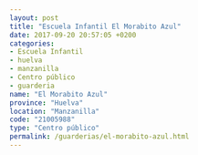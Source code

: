 ```yaml
---
layout: post
title: "Escuela Infantil El Morabito Azul"
date: 2017-09-20 20:57:05 +0200
categories:
- Escuela Infantil
- huelva
- manzanilla
- Centro público
- guarderia
name: "El Morabito Azul"
province: "Huelva"
location: "Manzanilla"
code: "21005988"
type: "Centro público"
permalink: /guarderias/el-morabito-azul.html
---
```

